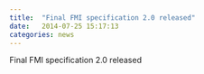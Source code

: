```yaml
---
title:  "Final FMI specification 2.0 released"
date:   2014-07-25 15:17:13
categories: news
---
```

Final FMI specification 2.0 released